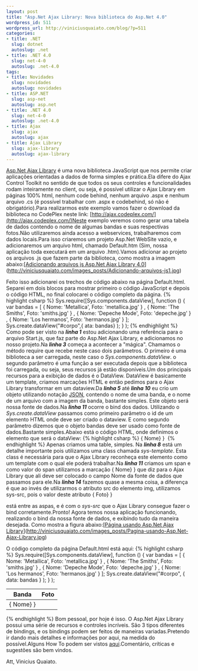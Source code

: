 ```yaml
--- 
layout: post
title: "Asp.Net Ajax Library: Nova biblioteca do Asp.Net 4.0"
wordpress_id: 511
wordpress_url: http://viniciusquaiato.com/blog/?p=511
categories: 
- title: .NET
  slug: dotnet
  autoslug: .net
- title: .NET 4.0
  slug: net-4-0
  autoslug: .net-4.0
tags: 
- title: Novidades
  slug: novidades
  autoslug: novidades
- title: ASP.NET
  slug: asp-net
  autoslug: asp.net
- title: .NET 4.0
  slug: net-4-0
  autoslug: .net-4.0
- title: Ajax
  slug: ajax
  autoslug: ajax
- title: Ajax Library
  slug: ajax-library
  autoslug: ajax-library
---
```



[Asp.Net Ajax Library](http://www.asp.net/ajaxlibrary/MainPage.ashx) é uma nova biblioteca JavaScript que nos permite criar aplicações orientadas a dados de forma simples e prática.Ela difere do Ajax Control Toolkit no sentido de que todos os seus controles e funcionalidades rodam inteiramente no client, ou seja, é possível utilizar o Ajax Library em páginas 100% html, nenhum code behind, nenhum arquivo .aspx e nenhum arquivo .cs (é possível trabalhar com .aspx e codebehind, só não é obrigatório).Para realizarmos este exemplo vamos fazer o download da biblioteca no CodePlex neste link: [http://ajax.codeplex.com/](http://ajax.codeplex.com/)Neste exemplo veremos como gerar uma tabela de dados contendo o nome de algumas bandas e suas respectivas fotos.Não utilizaremos ainda acesso a webservices, trabalharemos com dados locais.Para isso criaremos um projeto Asp.Net WebSite vazio, e adicionaremos um arquivo html, chamado Default.htm (Sim, nossa aplicação toda executará em um arquivo .htm).Vamos adicionar ao projeto os arquivos .js que fazem parte da biblioteca, como mostra a imagem abaixo:[[Adicionando arquivos js Asp.Net Ajax Library 4.0](http://viniciusquaiato.com/images_posts/Adicionando-arquivos-js1-300x229.jpg "Adicionando arquivos js Asp.Net Ajax Library 4.0")](http://viniciusquaiato.com/images_posts/Adicionando-arquivos-js1.jpg)

Feito isso adicionarei os trechos de código abaixo na página Default.html. Separei em dois blocos para mostrar primeiro o código JavaScript e depois o código HTML, no final colocarei o código completo da página.
{% highlight csharp %}
    Sys.require([Sys.components.dataView],        function () {
var bandas = [                { Nome: 'Metallica', Foto: 'metallica.jpg' }
,                { Nome: 'The Smiths', Foto: 'smiths.jpg' }
,                { Nome: 'Depeche Mode', Foto: 'depeche.jpg' }
,                { Nome: 'Los hermanos', Foto: 'hermanos.jpg' }
            ];
    Sys.create.dataView("#corpo",{
ata: bandas}
);
    }
);
    </script>
{% endhighlight %}
Como pode ser visto na **_linha 1_** estou adicionando uma referência para o arquivo Start.js, que faz parte do Asp.Net Ajax Library, e adicionamos no nosso projeto.Na **_linha 3_** começa a acontecer a "mágica". Chamamos o método require que recebe neste caso dois parâmetros. O primeiro é uma biblioteca a ser carregada, neste caso o _Sys.components.dataView_. o segundo parâmetro é uma função a ser executada depois que a biblioteca foi carregada, ou seja, seus recursos já estão disponíveis.Um dos principais recursos para a exibição de dados é o DataView. DataView é basicamente um template, criamos marcações HTML e então pedimos para o Ajax Library transformar em um dataview.Da **_linha 5_** até **_linha 10_** eu crio um objeto utilizando notação [JSON](http://www.json.org/), contendo o nome de uma banda, e o nome de um arquivo com a imagem da banda, bastante simples. Este objeto será nossa fonte de dados.Na **_linha 11_** ocorre o bind dos dados. Utilizando o _Sys.create.dataView_ passamos como primeiro parâmetro o id de um elemento HTML onde deve ser criado o dataview. E como segundo parâmetro dizemos que o objeto bandas deve ser usado como fonte de dados.Bastante simples.Abaixo está o código HTML, onde definimos o elemento que será o dataView:
{% highlight csharp %}
        <tr>            <td>                <span>{
Nome}
}
</span>            </td>            <td>                ![]()            </td>        </tr>    </tbody></table>
{% endhighlight %}
Apenas criamos uma table, simples. Na **_linha 8_** está um detalhe importante pois utilizamos uma class chamada _sys-template_. Esta class é necessária para que o Ajax Library reconheça este elemento como um template com o qual ele poderá trabalhar.Na **_linha 11_** criamos um span e como valor do span utilizamos a marcação {
Nome}
}
 que diz para o Ajax Library que ali deve ser colocado o campo Nome da fonte de dados que passamos para ele.Na **_linha 14_** fazemos quase a mesma coisa, a diferença é que ao invés de utilizarmos o atributo src do elemento img, utilizamos sys-src, pois o valor deste atributo {
Foto}
}


 está entre as aspas, e é com o _sys-src_ que o Ajax Library consegue fazer o bind corretamente.Pronto! Agora temos nossa aplicação funcionando, realizando o bind da nossa fonte de dados, e exibindo tudo da maneira desejada. Como mostra a figura abaixo:[[Página usando Asp.Net Ajax Library](http://viniciusquaiato.com/images_posts/Pagina-usando-Asp.Net-Ajax-Library-247x300.jpg "Página usando Asp.Net Ajax Library")](http://viniciusquaiato.com/images_posts/Pagina-usando-Asp.Net-Ajax-Library.jpg)

O código completo da página Default.html está aqui:
{% highlight csharp %}
            Sys.require([Sys.components.dataView],                function () {
var bandas = [                        { Nome: 'Metallica', Foto: 'metallica.jpg' }
,                        { Nome: 'The Smiths', Foto: 'smiths.jpg' }
,                        { Nome: 'Depeche Mode', Foto: 'depeche.jpg' }
,                        { Nome: 'Los hermanos', Foto: 'hermanos.jpg' }
                    ];
    Sys.create.dataView("#corpo",                     {                         data: bandas                     }
);
    }
);
    </script>    </head>    <body>        <table>            <thead>                <tr>                    <th>Banda</th>                    <th>Foto</th>                </tr>            </thead>            <tbody id="corpo" class="sys-template">                <tr>                    <td>                        <span>{
Nome}
}
</span>                    </td>                    <td>                        ![]()                    </td>                </tr>            </tbody>        </table>    </body></html>
{% endhighlight %}
Bom pessoal, por hoje é isso. O Asp.Net Ajax Library possui uma série de recursos e controles incríveis. São 3 tipos diferentes de bindings, e os bindings podem ser feitos de maneiras variadas.Pretendo ir dando mais detalhes e informações por aqui, na medida do possível.Alguns How To podem ser vistos [aqui](http://www.asp.net/ajaxlibrary/learn.ashx).Comentário, críticas e sugestões são bem vindos.

Att,
Vinicius Quaiato.
